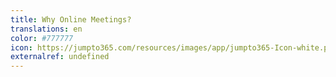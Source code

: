 ```yaml
---
title: Why Online Meetings?
translations: en
color: #777777
icon: https://jumpto365.com/resources/images/app/jumpto365-Icon-white.png
externalref: undefined
---
```


